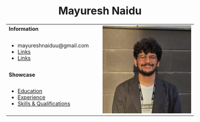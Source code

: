 <h1 align="center">Mayuresh Naidu</h1>
<table>
  <tbody>
    <tr>
      <td><b>Information</b></td>
      <td width="50%" rowspan="4">
        <img alt="Photo" src="./assets/portfolio-img.jpg" />
      </td>
    </tr>
    <tr>
      <td>
        <ul>
          <li>mayureshnaiduu@gmail.com</li>
          <li><a href="./links.markdown">Links</a></li>
          <li><a href="./about.markdown">Links</a></li>
        </ul>
      </td>
    </tr>
    <tr><td><b>Showcase</b></td></tr>
    <tr>
      <td width="50%">
        <ul>
          <li><a href="./education.markdown">Education</a></li>
          <li><a href="./experience.markdown">Experience</a></li>
          <li><a href="./skills.markdown">Skills & Qualifications</a></li>
        </ul>
      </td>
    </tr>
  </tbody>
</table>




